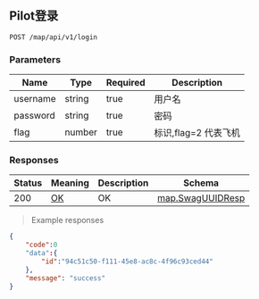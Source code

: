 ## Pilot登录
`POST /map/api/v1/login`

<h3 id="创建元素-parameters">Parameters</h3>

|Name|Type|Required|Description|
|---|---|---|---|
|username|string|true|用户名|
|password|string|true|密码|
|flag|number|true|标识,flag=2 代表飞机|



<h3 id="创建元素-responses">Responses</h3>
 
|Status|Meaning|Description|Schema|
|---|---|---|---|
|200|[OK](https://tools.ietf.org/html/rfc7231#section-6.3.1)|OK|[map.SwagUUIDResp](#schemamap.swaguuidresp)|

> Example responses
```json
{
	"code":0
   	"data":{
    	"id":"94c51c50-f111-45e8-ac8c-4f96c93ced44"
    },
    "message": "success"
}

```
